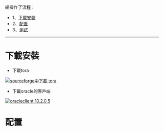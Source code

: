總操作了流程：
- 1、[下載安裝](#gbl-01)
- 2、[配置](#gbl-02)
- 3、[測試](#gbl-03)

***

# 下載安裝

- 下載tora

[![](https://img.shields.io/badge/sourceforge中下載-tora-green.svg "sourceforge中下載 tora")](https://sourceforge.net/projects/tora/)

- 下載oracle的客戶端

[![](https://img.shields.io/badge/oracleclient-10.2.0.5-green.svg "oracleclient 10.2.0.5")](https://pan.baidu.com/s/1vSISiF3likaCmLBsYXnixA)

# 配置




